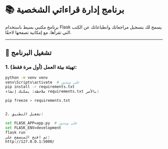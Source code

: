 # 📚 برنامج إدارة قراءاتي الشخصية

برنامج مكتبي بسيط باستخدام Flask يسمح لك بتسجيل مراجعاتك وانطباعاتك عن الكتب التي تقرأها، مع إمكانية تصفحها لاحقًا.

---

## 🚀 تشغيل البرنامج

### 1. تهيئة بيئة العمل (أول مرة فقط):
```bash
python -m venv venv
venv\Scripts\activate  # على ويندوز
pip install -r requirements.txt
ملاحظة: يمكنك إنشاء requirements.txt بالأمر:

pip freeze > requirements.txt


2. تشغيل التطبيق:

set FLASK_APP=app.py  # على ويندوز
set FLASK_ENV=development
flask run
ثم افتح المتصفح على:
http://127.0.0.1:5000/

